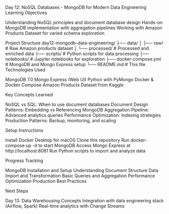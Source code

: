 Day 12: NoSQL Databases - MongoDB for Modern Data Engineering
Learning Objectives

Understanding NoSQL principles and document database design
Hands-on MongoDB implementation with aggregation pipelines
Working with Amazon Products Dataset for varied schema exploration

Project Structure
day12-mongodb-data-engineering/
├── data/
│   ├── raw/                 # Raw Amazon products dataset
│   └── processed/           # Processed and enriched data
├── scripts/                 # Python scripts for data processing
├── notebooks/              # Jupyter notebooks for exploration
├── docker-compose.yml      # MongoDB and Mongo Express setup
└── README.md              # This file
Technologies Used

MongoDB 7.0
Mongo Express (Web UI)
Python with PyMongo
Docker & Docker Compose
Amazon Products Dataset from Kaggle

Key Concepts Learned

NoSQL vs SQL: When to use document databases
Document Design Patterns: Embedding vs Referencing
MongoDB Aggregation Pipeline: Advanced analytics queries
Performance Optimization: Indexing strategies
Production Patterns: Backup, monitoring, and scaling

Setup Instructions

Install Docker Desktop for macOS
Clone this repository
Run docker-compose up -d to start MongoDB
Access Mongo Express at http://localhost:8081
Run Python scripts to import and analyze data

Progress Tracking

 MongoDB Installation and Setup
 Understanding Document Structure
 Data Import and Transformation
 Basic Queries and Aggregation
 Performance Optimization
 Production Best Practices

Next Steps

Day 13: Data Warehousing Concepts
Integration with data engineering stack (Airflow, Spark)
Real-time analytics with Change Streams
